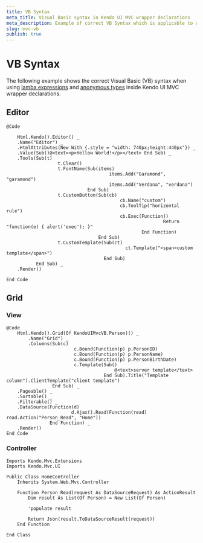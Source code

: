 ```yaml
---
title: VB Syntax
meta_title: Visual Basic syntax in Kendo UI MVC wrapper declarations
meta_description: Example of correct VB Syntax which is applicable to anonymous types and lambda expressions in Kendo UI MVC wrapper declarations.
slug: mvc-vb
publish: true
---
```


# VB Syntax

The following example shows the correct Visual Basic (VB) syntax when using [lamba expressions](http://msdn.microsoft.com/en-us/library/bb531253.aspx) and
[anonymous types](http://msdn.microsoft.com/en-us/library/bb384767.aspx) inside Kendo UI MVC wrapper declarations.

## Editor

    @Code

        Html.Kendo().Editor() _
        .Name("Editor") _
        .HtmlAttributes(New With {.style = "width: 740px;height:440px"}) _
        .Value(Sub()@<text><p>Hellow World!</p></text> End Sub) _
        .Tools(Sub(t)
                       t.Clear()
                       t.FontName(Sub(items)
                                          items.Add("Garamond", "garamond")
                                          items.Add("Verdana", "verdana")
                                  End Sub)
                       t.CustomButton(Sub(cb)
                                              cb.Name("custom")
                                              cb.ToolTip("horizontal rule")
                                              cb.Exec(Function()
                                                              Return "function(e) { alert('exec'); }"
                                                      End Function)
                                      End Sub)
                       t.CustomTemplate(Sub(ct)
                                                ct.Template("<span>custom template</span>")
                                        End Sub)
               End Sub) _
        .Render()

    End Code
	
## Grid

### View

	@Code
		Html.Kendo().Grid(Of KendoUIMvcVB.Person)() _
			.Name("Grid") _
			.Columns(Sub(c)
							 c.Bound(Function(p) p.PersonID)
							 c.Bound(Function(p) p.PersonName)
							 c.Bound(Function(p) p.PersonBirthDate)
							 c.Template(Sub()
											@<text>server template</text>
										End Sub).Title("Template column").ClientTemplate("client template")
					 End Sub) _
		.Pageable() _
		.Sortable() _
		.Filterable() _
		.DataSource(Function(d)
							d.Ajax().Read(Function(read) read.Action("Person_Read", "Home"))
					End Function) _
		.Render()
	End Code
	
### Controller

	Imports Kendo.Mvc.Extensions
	Imports Kendo.Mvc.UI

	Public Class HomeController
		Inherits System.Web.Mvc.Controller

		Function Person_Read(request As DataSourceRequest) As ActionResult
			Dim result As List(Of Person) = New List(Of Person)
			
			'populate result
			
			Return Json(result.ToDataSourceResult(request))
		End Function

	End Class 
